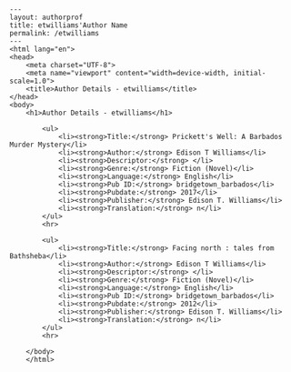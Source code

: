 
    ---
    layout: authorprof
    title: etwilliams'Author Name 
    permalink: /etwilliams
    ---
    <html lang="en">
    <head>
        <meta charset="UTF-8">
        <meta name="viewport" content="width=device-width, initial-scale=1.0">
        <title>Author Details - etwilliams</title>
    </head>
    <body>
        <h1>Author Details - etwilliams</h1>
        
            <ul>
                <li><strong>Title:</strong> Prickett's Well: A Barbados Murder Mystery</li>
                <li><strong>Author:</strong> Edison T Williams</li>
                <li><strong>Descriptor:</strong> </li>
                <li><strong>Genre:</strong> Fiction (Novel)</li>
                <li><strong>Language:</strong> English</li>
                <li><strong>Pub ID:</strong> bridgetown_barbados</li>
                <li><strong>Pubdate:</strong> 2017</li>
                <li><strong>Publisher:</strong> Edison T. Williams</li>
                <li><strong>Translation:</strong> n</li>
            </ul>
            <hr>
            
            <ul>
                <li><strong>Title:</strong> Facing north : tales from Bathsheba</li>
                <li><strong>Author:</strong> Edison T Williams</li>
                <li><strong>Descriptor:</strong> </li>
                <li><strong>Genre:</strong> Fiction (Novel)</li>
                <li><strong>Language:</strong> English</li>
                <li><strong>Pub ID:</strong> bridgetown_barbados</li>
                <li><strong>Pubdate:</strong> 2012</li>
                <li><strong>Publisher:</strong> Edison T. Williams</li>
                <li><strong>Translation:</strong> n</li>
            </ul>
            <hr>
            
        </body>
        </html>
        